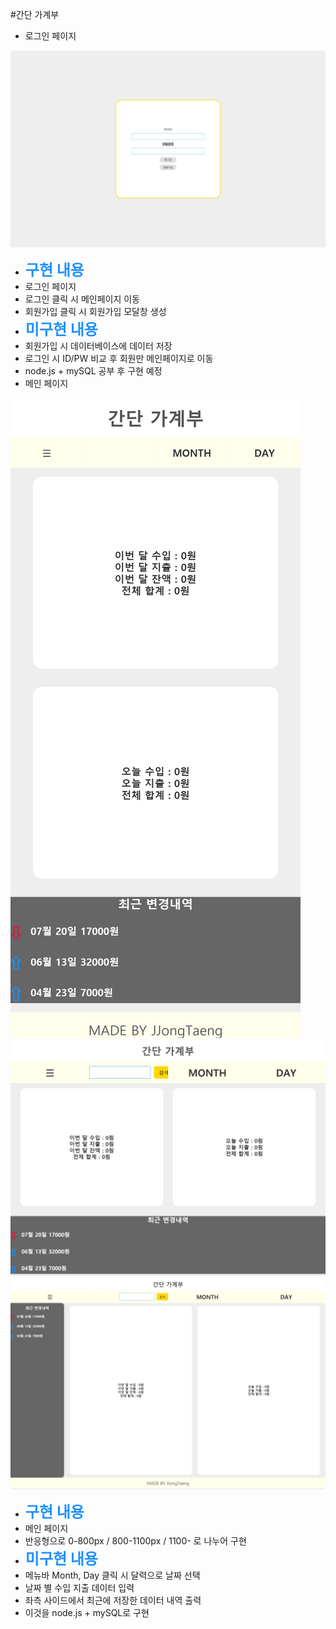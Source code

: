 


#간단 가계부
- 로그인 페이지

![](./images/로그인.png)

  - <span style="font-weight: bold; font-size: 1.5rem; color: dodgerblue;">구현 내용</span>
  - 로그인 페이지
  - 로그인 클릭 시 메인페이지 이동
  - 회원가입 클릭 시 회원가입 모달창 생성
  - <span style="font-weight: bold; font-size: 1.5rem; color: dodgerblue;">미구현 내용</span>
  - 회원가입 시 데이터베이스에 데이터 저장
  - 로그인 시 ID/PW 비교 후 회원만 메인페이지로 이동
  - node.js + mySQL 공부 후 구현 예정
- 메인 페이지

![](./images/반응형1.png)
![](./images/반응형2.png)
![](./images/반응형3.png)

  - <span style="font-weight: bold; font-size: 1.5rem; color: dodgerblue;">구현 내용</span>
  - 메인 페이지
  - 반응형으로 0-800px / 800-1100px / 1100- 로 나누어 구현
  - <span style="font-weight: bold; font-size: 1.5rem; color: dodgerblue;">미구현 내용</span>
  - 메뉴바 Month, Day 클릭 시 달력으로 날짜 선택
  - 날짜 별 수입 지출 데이터 입력
  - 좌측 사이드에서 최근에 저장한 데이터 내역 출력
  - 이것을 node.js + mySQL로 구현

